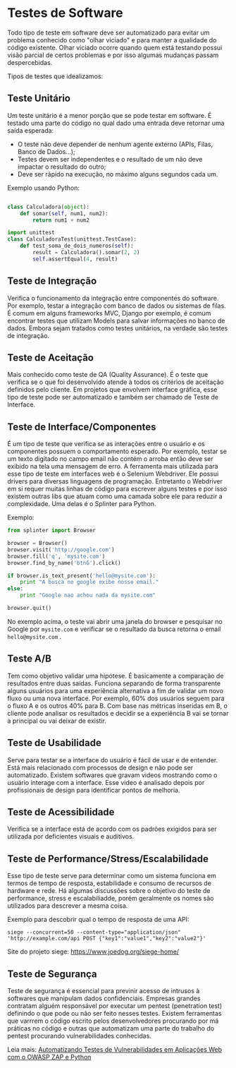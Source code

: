 # Testes de Software

Todo tipo de teste em software deve ser automatizado para evitar um problema conhecido como "olhar viciado" e para manter a qualidade do código existente.
Olhar viciado ocorre quando quem está testando possui visão parcial de certos problemas e por isso algumas mudanças passam despercebidas.

Tipos de testes que idealizamos:

## Teste Unitário

Um teste unitário é a menor porção que se pode testar em software. É testado uma parte do código no qual dado uma entrada deve retornar uma saída esperada:

- O teste não deve depender de nenhum agente externo (APIs, Filas, Banco de Dados...);
- Testes devem ser independentes e o resultado de um não deve impactar o resultado do outro;
- Deve ser rápido na execução, no máximo alguns segundos cada um.

Exemplo usando Python:

```python

class Calculadora(object):
    def somar(self, num1, num2):
        return num1 + num2

import unittest
class CalculadoraTest(unittest.TestCase):
    def test_soma_de_dois_numeros(self):
        result = Calculadora().somar(2, 2)
        self.assertEqual(4, result)
```

## Teste de Integração

Verifica o funcionamento da integração entre componentes do software. Por exemplo, testar a integração com banco de dados ou sistemas de filas.
É comum em alguns frameworks MVC, Django por exemplo, é comum encontrar testes que utilizam Models para salvar informações no banco de dados. Embora sejam tratados como testes unitários, na verdade são testes de integração.

## Teste de Aceitação

Mais conhecido como teste de QA (Quality Assurance). É o teste que verifica se o que foi desenvolvido atende à todos os critérios de aceitação definidos pelo cliente.
Em projetos que envolvem interface gráfica, esse tipo de teste pode ser automatizado e também ser chamado de Teste de Interface.

## Teste de Interface/Componentes

É um tipo de teste que verifica se as interações entre o usuário e os componentes possuem o comportamento esperado. Por exemplo, testar se um texto digitado no campo email não contém o arroba então deve ser exibido na tela uma mensagem de erro.
A ferramenta mais utilizada para esse tipo de teste em interfaces web é o Selenium Webdriver. Ele possui drivers para diversas linguagens de programação. Entretanto o Webdriver em si requer muitas linhas de código para escrever alguns testes e por isso existem outras libs que atuam como uma camada sobre ele para reduzir a complexidade. Uma delas é o Splinter para Python.

Exemplo:

```python
from splinter import Browser

browser = Browser()
browser.visit('http://google.com')
browser.fill('q', 'mysite.com')
browser.find_by_name('btnG').click()

if browser.is_text_present('hello@mysite.com'):
    print "A busca no google exibe nosso email."
else:
    print "Google nao achou nada da mysite.com"

browser.quit()
```

No exemplo acima, o teste vai abrir uma janela do browser e pesquisar no Google por `mysite.com` e verificar se o resultado da busca retorna o email `hello@mysite.com` .

## Teste A/B

Tem como objetivo validar uma hipótese. É basicamente a comparação de resultados entre duas saídas. Funciona separando de forma transparente alguns usuários para uma experiência alternativa a fim de validar um novo fluxo ou uma nova interface.
Por exemplo, 60% dos usuários seguem para o fluxo A e os outros 40% para B. Com base nas métricas inseridas em B, o cliente pode analisar os resultados e decidir se a experiência B vai se tornar a principal ou vai deixar de existir.

## Teste de Usabilidade

Serve para testar se a interface do usuário é fácil de usar e de entender. Está mais relacionado com processos de design e não pode ser automatizado. Existem softwares que gravam videos mostrando como o usuário interage com a interface. Esse video é analisado depois por profissionais de design para identificar pontos de melhoria.

## Teste de Acessibilidade

Verifica se a interface está de acordo com os padrões exigidos para ser utilizada por deficientes visuais e auditivos.

## Teste de Performance/Stress/Escalabilidade

Esse tipo de teste serve para determinar como um sistema funciona em termos de tempo de resposta, estabilidade e consumo de recursos de hardware e rede.
Há algumas discussões sobre o objetivo do teste de performance, stress e escalabiliadde, porém geralmente os nomes são utilizados para descrever a mesma coisa.

Exemplo para descobrir qual o tempo de resposta de uma API:

```shell
siege --concurrent=50 --content-type="application/json" 'http://example.com/api POST {"key1":"value1","key2":"value2"}'
```

Site do projeto siege: https://www.joedog.org/siege-home/

## Teste de Segurança

Teste de segurança é essencial para previnir acesso de intrusos à softwares que manipulam dados confidenciais. Empresas grandes contratam alguém responsável por executar um pentest (penetration test) definindo o que pode ou não ser feito nesses testes.
Existem ferramentas que varrrem o código escrito pelos desenvolvedores procurando por má práticas no código e outras que automatizam uma parte do trabalho do pentest procurando vulnerabilidades conhecidas.

Leia mais: [Automatizando Testes de Vulnerabilidades em Aplicações Web com o OWASP ZAP e Python](https://medium.com/@gustavoh/automatizando-testes-de-vulnerabilidade-em-aplica%C3%A7%C3%B5es-web-com-o-owasp-zap-e-python-fdcdcf78b587)

